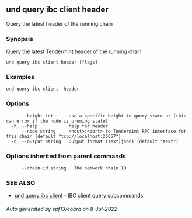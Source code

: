 ## und query ibc client header

Query the latest header of the running chain

### Synopsis

Query the latest Tendermint header of the running chain

```
und query ibc client header [flags]
```

### Examples

```
und query ibc client  header
```

### Options

```
      --height int      Use a specific height to query state at (this can error if the node is pruning state)
  -h, --help            help for header
      --node string     <host>:<port> to Tendermint RPC interface for this chain (default "tcp://localhost:26657")
  -o, --output string   Output format (text|json) (default "text")
```

### Options inherited from parent commands

```
      --chain-id string   The network chain ID
```

### SEE ALSO

* [und query ibc client](und_query_ibc_client.md)	 - IBC client query subcommands

###### Auto generated by spf13/cobra on 8-Jul-2022
